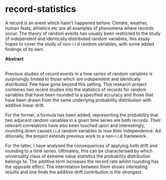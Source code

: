 # record-statistics

<p>A record is an event which hasn't happened before. Climate, weather, human feats, athletics etc are all examples of phenomena where records occur. The theory of random events has usually been restricted to the study of independent and identically distributed random variables, this essay hopes to cover the study of non-i.i.d random variables, with some added findings of its own.<br></p>

<p><strong>Abstract</strong></p>

<p><br>Previous studies of record events in a time series of random variables is surprisingly limited to those which are independent and identically distributed. Few have gone beyond this setting. This research project combines two recent studies into the statistics of records for random variables that have been rounded to a specified accuracy and those that have been drawn from the same underlying probability distribution with additive linear drift.&nbsp;</p>

<p>For the former, a formula has been added, representing the probability that two adjacent random variables in a given time series are both records. Their relevant correlations have also been touched upon and interestingly, rounding down causes i.i.d random variables to lose their independence. Ad ditionally, the project extends previous work to a non-i.i.d framework.&nbsp;</p>

<p>For the latter, I have analysed the consequences of applying both drift and rounding to a time series. Ultimately, this can be characterised by which universality class of extreme value statistics the probability distribution belongs to. The additive term increases the record rate whilst rounding has the opposite effect. The interrelation between them shows interesting results and one finds the additive drift contribution is the strongest.</p>

